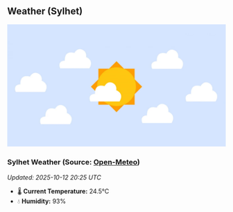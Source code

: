## Weather (Sylhet)
![](/weather.webp)
<!-- WEATHER-START -->
### Sylhet Weather (Source: [Open-Meteo](https://open-meteo.com))
_Updated: 2025-10-12 20:25 UTC_
* 🌡️ **Current Temperature:** 24.5°C
* 💧 **Humidity:** 93%
<!-- WEATHER-END -->


























































































































































































